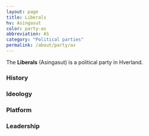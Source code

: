 ```yaml
---
layout: page
title: Liberals
hv: Asingasut
color: party-as
abbreviation: AS 
category: "Political parties"
permalink: /about/party/as
---
```


The **Liberals** (Asingasut) is a political party in Hverland. 

### History

### Ideology

### Platform

### Leadership
